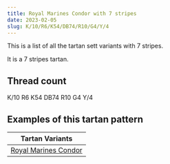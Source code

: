 ```yaml
---
title: Royal Marines Condor with 7 stripes
date: 2023-02-05
slug: K/10/R6/K54/DB74/R10/G4/Y/4
---
```

This is a list of all the tartan sett variants with 7 stripes.

It is a 7 stripes tartan.


## Thread count
K/10 R6 K54 DB74 R10 G4 Y/4

## Examples of this tartan pattern

| Tartan Variants |
|---------------|
| [Royal Marines Condor](/variants/k/10/r6/k54/db74/r10/g4/y/4-db000030-g008000-k000000-rc00000-yf0c000)||
